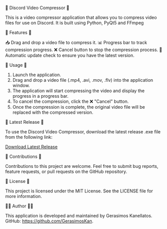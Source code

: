🎥 Discord Video Compressor 🎥

This is a video compressor application that allows you to compress video files for use on Discord. It is built using Python, PyQt5 and FFmpeg

🔧 Features 🔧

📥 Drag and drop a video file to compress it.
📊 Progress bar to track compression progress.
❌ Cancel button to stop the compression process.
🔄 Automatic update check to ensure you have the latest version.

🚀 Usage 🚀

1. Launch the application.
2. Drag and drop a video file (.mp4, .avi, .mov, .flv) into the application window.
3. The application will start compressing the video and display the progress in a progress bar.
4. To cancel the compression, click the ❌ "Cancel" button.
5. Once the compression is complete, the original video file will be replaced with the compressed version.

💾 Latest Release 💾

To use the Discord Video Compressor, download the latest release .exe file from the following link:

[Download Latest Release](https://github.com/GerasimosKan/Discord_Video_Compressor/releases/latest)

🤝 Contributions 🤝

Contributions to this project are welcome. Feel free to submit bug reports, feature requests, or pull requests on the GitHub repository.

📜 License 📜

This project is licensed under the MIT License. See the LICENSE file for more information.

👨‍💻 Author 👨‍💻

This application is developed and maintained by Gerasimos Kanellatos. GitHub: https://github.com/GerasimosKan.
